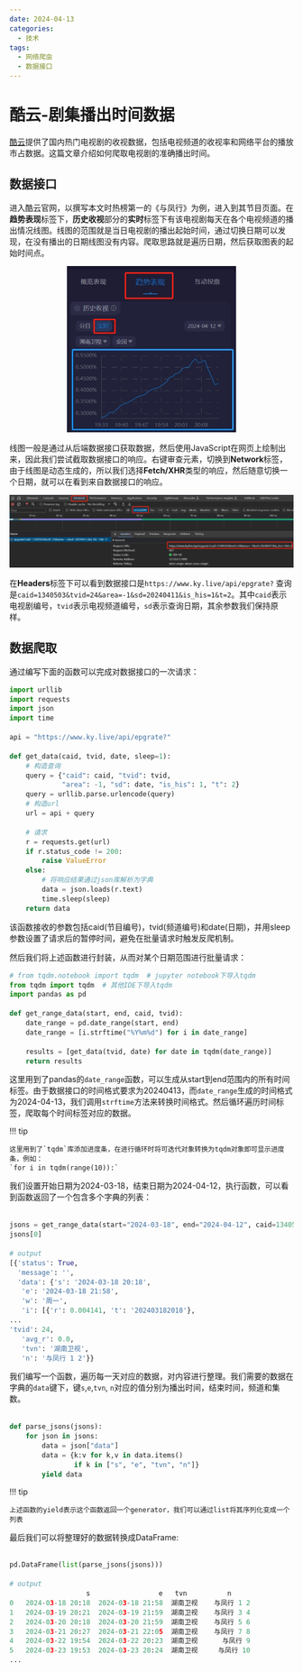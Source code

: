 ```yaml
---
date: 2024-04-13
categories:
  - 技术
tags:
  - 网络爬虫
  - 数据接口
---
```


# 酷云-剧集播出时间数据
<a href="https://www.ky.live/pc.html" target="_blank">酷云</a>提供了国内热门电视剧的收视数据，包括电视频道的收视率和网络平台的播放市占数据。这篇文章介绍如何爬取电视剧的准确播出时间。

<!-- more -->

## 数据接口
进入酷云官网，以撰写本文时热榜第一的《与凤行》为例，进入到其节目页面。在**趋势表现**标签下，**历史收视**部分的**实时**标签下有该电视剧每天在各个电视频道的播出情况线图。线图的范围就是当日电视剧的播出起始时间，通过切换日期可以发现，在没有播出的日期线图没有内容。爬取思路就是遍历日期，然后获取图表的起始时间点。

<div style="text-align: center;">
<img src="/images/ky_live_rating.png" width="300" >
</div>

线图一般是通过从后端数据接口获取数据，然后使用JavaScript在网页上绘制出来，因此我们尝试截取数据接口的响应。右键审查元素，切换到**Network**标签，由于线图是动态生成的，所以我们选择**Fetch/XHR**类型的响应，然后随意切换一个日期，就可以在看到来自数据接口的响应。

<div style="text-align: center;">
<img src="/images/ky_api.png" width="700" >
</div>

在**Headers**标签下可以看到数据接口是`https://www.ky.live/api/epgrate?` 查询是`caid=1340503&tvid=24&area=-1&sd=20240411&is_his=1&t=2`。其中`caid`表示电视剧编号，`tvid`表示电视频道编号，`sd`表示查询日期，其余参数我们保持原样。

## 数据爬取
通过编写下面的函数可以完成对数据接口的一次请求：
```python
import urllib
import requests
import json
import time

api = "https://www.ky.live/api/epgrate?"

def get_data(caid, tvid, date, sleep=1):
    # 构造查询
    query = {"caid": caid, "tvid": tvid, 
             "area": -1, "sd": date, "is_his": 1, "t": 2}
    query = urllib.parse.urlencode(query)
    # 构造url
    url = api + query
    
    # 请求
    r = requests.get(url)
    if r.status_code != 200:
        raise ValueError
    else:
        # 将响应结果通过json库解析为字典
        data = json.loads(r.text)
        time.sleep(sleep)
    return data
```

该函数接收的参数包括caid(节目编号)，tvid(频道编号)和date(日期)，并用sleep参数设置了请求后的暂停时间，避免在批量请求时触发反爬机制。

然后我们将上述函数进行封装，从而对某个日期范围进行批量请求：

```python
# from tqdm.notebook import tqdm  # jupyter notebook下导入tqdm
from tqdm import tqdm  # 其他IDE下导入tqdm
import pandas as pd

def get_range_data(start, end, caid, tvid):
    date_range = pd.date_range(start, end)
    date_range = [i.strftime("%Y%m%d") for i in date_range]
    
    results = [get_data(tvid, date) for date in tqdm(date_range)]
    return results
```

这里用到了pandas的`date_range`函数，可以生成从start到end范围内的所有时间标签。由于数据接口的时间格式要求为20240413，而`date_range`生成的时间格式为2024-04-13，我们调用`strftime`方法来转换时间格式。然后循环遍历时间标签，爬取每个时间标签对应的数据。

!!! tip

    这里用到了`tqdm`库添加进度条，在进行循环时将可迭代对象转换为tqdm对象即可显示进度条，例如：   
    `for i in tqdm(range(10)):`

我们设置开始日期为2024-03-18，结束日期为2024-04-12，执行函数，可以看到函数返回了一个包含多个字典的列表：
```python

jsons = get_range_data(start="2024-03-18", end="2024-04-12", caid=1340503, tvid=24)
jsons[0]

# output
[{'status': True,
  'message': '',
  'data': {'s': '2024-03-18 20:18',
   'e': '2024-03-18 21:58',
   'w': '周一',
   'i': [{'r': 0.004141, 't': '202403182018'},
...
'tvid': 24,
   'avg_r': 0.0,
   'tvn': '湖南卫视',
   'n': '与凤行 1 2'}}
```

我们编写一个函数，遍历每一天对应的数据，对内容进行整理。我们需要的数据在字典的`data`键下，键`s`,`e`,`tvn`, `n`对应的值分别为播出时间，结束时间，频道和集数。
```python

def parse_jsons(jsons):
    for json in jsons:
        data = json["data"]
        data = {k:v for k,v in data.items() 
                if k in ["s", "e", "tvn", "n"]}
        yield data
```
!!! tip

    上述函数的yield表示这个函数返回一个generator，我们可以通过list将其序列化变成一个列表

最后我们可以将整理好的数据转换成DataFrame:

```python

pd.DataFrame(list(parse_jsons(jsons)))

# output
                   s                 e   tvn          n
0   2024-03-18 20:18  2024-03-18 21:58  湖南卫视    与凤行 1 2
1   2024-03-19 20:21  2024-03-19 21:59  湖南卫视    与凤行 3 4
2   2024-03-20 20:18  2024-03-20 21:59  湖南卫视    与凤行 5 6
3   2024-03-21 20:27  2024-03-21 22:05  湖南卫视    与凤行 7 8
4   2024-03-22 19:54  2024-03-22 20:23  湖南卫视      与凤行 9
5   2024-03-23 19:53  2024-03-23 20:24  湖南卫视     与凤行 10
...
```
